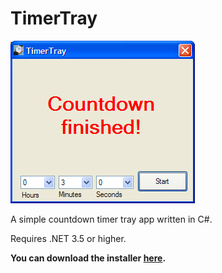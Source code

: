 # TimerTray

![Timertray Screenshot](/MainWindow.png?raw=true "TimerTray main window")

A simple countdown timer tray app written in C#. 

Requires .NET 3.5 or higher.

**You can download the installer [here](/Installer/Output/setup.exe?raw=true).**
